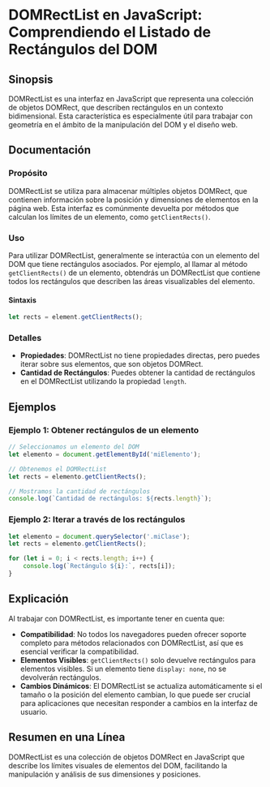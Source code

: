 <!--
Meta Description: # DOMRectList en JavaScript: Comprendiendo el Listado de Rectángulos del DOM ## Sinopsis DOMRectList es una interfaz en JavaScript que representa una ...
Meta Keywords: que, domrectlist, rectángulos, elemento, del
-->

# DOMRectList en JavaScript: Comprendiendo el Listado de Rectángulos del DOM

## Sinopsis
DOMRectList es una interfaz en JavaScript que representa una colección de objetos DOMRect, que describen rectángulos en un contexto bidimensional. Esta característica es especialmente útil para trabajar con geometría en el ámbito de la manipulación del DOM y el diseño web.

## Documentación
### Propósito
DOMRectList se utiliza para almacenar múltiples objetos DOMRect, que contienen información sobre la posición y dimensiones de elementos en la página web. Esta interfaz es comúnmente devuelta por métodos que calculan los límites de un elemento, como `getClientRects()`.

### Uso
Para utilizar DOMRectList, generalmente se interactúa con un elemento del DOM que tiene rectángulos asociados. Por ejemplo, al llamar al método `getClientRects()` de un elemento, obtendrás un DOMRectList que contiene todos los rectángulos que describen las áreas visualizables del elemento.

#### Sintaxis
```javascript
let rects = element.getClientRects();
```

### Detalles
- **Propiedades**: DOMRectList no tiene propiedades directas, pero puedes iterar sobre sus elementos, que son objetos DOMRect.
- **Cantidad de Rectángulos**: Puedes obtener la cantidad de rectángulos en el DOMRectList utilizando la propiedad `length`.

## Ejemplos
### Ejemplo 1: Obtener rectángulos de un elemento
```javascript
// Seleccionamos un elemento del DOM
let elemento = document.getElementById('miElemento');

// Obtenemos el DOMRectList
let rects = elemento.getClientRects();

// Mostramos la cantidad de rectángulos
console.log(`Cantidad de rectángulos: ${rects.length}`);
```

### Ejemplo 2: Iterar a través de los rectángulos
```javascript
let elemento = document.querySelector('.miClase');
let rects = elemento.getClientRects();

for (let i = 0; i < rects.length; i++) {
    console.log(`Rectángulo ${i}:`, rects[i]);
}
```

## Explicación
Al trabajar con DOMRectList, es importante tener en cuenta que:
- **Compatibilidad**: No todos los navegadores pueden ofrecer soporte completo para métodos relacionados con DOMRectList, así que es esencial verificar la compatibilidad.
- **Elementos Visibles**: `getClientRects()` solo devuelve rectángulos para elementos visibles. Si un elemento tiene `display: none`, no se devolverán rectángulos.
- **Cambios Dinámicos**: El DOMRectList se actualiza automáticamente si el tamaño o la posición del elemento cambian, lo que puede ser crucial para aplicaciones que necesitan responder a cambios en la interfaz de usuario.

## Resumen en una Línea
DOMRectList es una colección de objetos DOMRect en JavaScript que describe los límites visuales de elementos del DOM, facilitando la manipulación y análisis de sus dimensiones y posiciones.